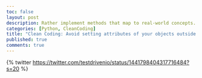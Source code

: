 ```yaml
---
toc: false
layout: post
description: Rather implement methods that map to real-world concepts.
categories: [Python, CleanCoding]
title: "Clean Coding: Avoid setting attributes of your objects outside of the constructor."
published: true
comments: true
---
```

{% twitter https://twitter.com/testdrivenio/status/1441798404317716484?s=20 %}

